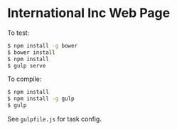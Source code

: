# International Inc Web Page

To test:
```bash
$ npm install -g bower
$ bower install
$ npm install
$ gulp serve
```

To compile:
```bash
$ npm install
$ npm install -g gulp
$ gulp
```

See `gulpfile.js` for task config.
